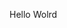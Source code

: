 Hello Wolrd




























































































































































































































































































































































































































































































































































































































































































































































































































































































































































































































































































































































































































































































































































































































































































































































































































































































































































































































































































































































































































































































































































































































































































































































































































































































































































































































































































































































































































































































































































































































































































































































